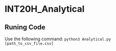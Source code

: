 # INT20H_Analytical
## Runing Code
Use the following command:
`python3 Analytical.py [path_to_csv_file.csv]`
